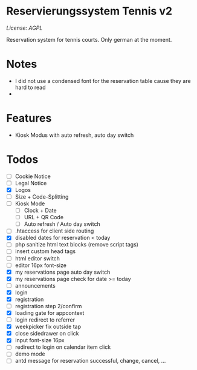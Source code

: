 # Reservierungssystem Tennis v2

*License: AGPL*

Reservation system for tennis courts. Only german at the moment.

# Notes

* I did not use a condensed font for the reservation table cause they are hard to read
* 

# Features

* Kiosk Modus with auto refresh, auto day switch

# Todos

* [ ] Cookie Notice
* [ ] Legal Notice
* [x] Logos
* [ ] Size + Code-Splitting
* [ ] Kiosk Mode
  * [ ] Clock + Date
  * [ ] URL + QR Code
  * [ ] Auto refresh / Auto day switch
* [ ] .htaccess for client side routing
* [x] disabled dates for reservation < today
* [ ] php sanitize html text blocks (remove script tags)
* [ ] insert custom head tags
* [ ] html editor switch
* [ ] editor 16px font-size
* [x] my reservations page auto day switch
* [x] my reservations page check for date >= today
* [ ] announcements
* [x] login
* [x] registration
* [ ] registration step 2/confirm
* [x] loading gate for appcontext
* [ ] login redirect to referrer
* [x] weekpicker fix outside tap
* [x] close sidedrawer on click
* [x] input font-size 16px
* [ ] redirect to login on calendar item click
* [ ] demo mode
* [ ] antd message for reservation successful, change, cancel, ...